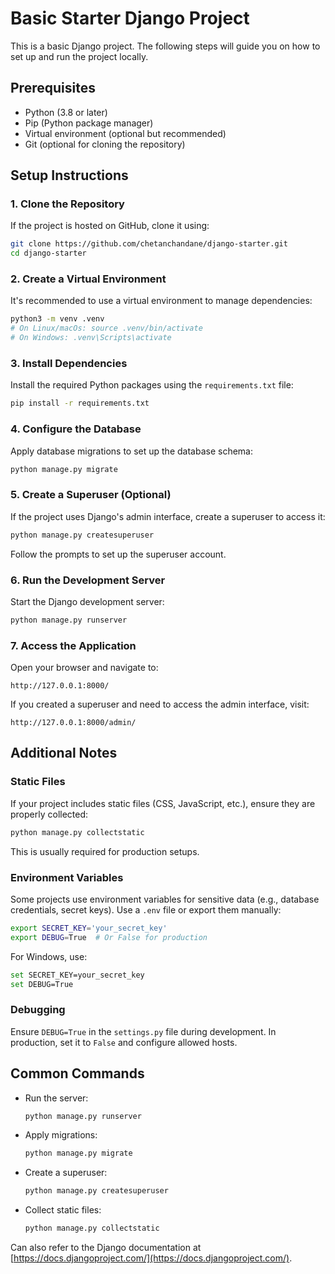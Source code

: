 # Basic Starter Django Project

This is a basic Django project. The following steps will guide you on how to set up and run the project locally.

## Prerequisites
- Python (3.8 or later)
- Pip (Python package manager)
- Virtual environment (optional but recommended)
- Git (optional for cloning the repository)

## Setup Instructions

### 1. Clone the Repository
If the project is hosted on GitHub, clone it using:
```bash
git clone https://github.com/chetanchandane/django-starter.git 
cd django-starter
```

### 2. Create a Virtual Environment
It's recommended to use a virtual environment to manage dependencies:
```bash
python3 -m venv .venv
# On Linux/macOs: source .venv/bin/activate
# On Windows: .venv\Scripts\activate
```

### 3. Install Dependencies
Install the required Python packages using the `requirements.txt` file:
```bash
pip install -r requirements.txt
```

### 4. Configure the Database
Apply database migrations to set up the database schema:
```bash
python manage.py migrate
```

### 5. Create a Superuser (Optional)
If the project uses Django's admin interface, create a superuser to access it:
```bash
python manage.py createsuperuser
```
Follow the prompts to set up the superuser account.

### 6. Run the Development Server
Start the Django development server:
```bash
python manage.py runserver
```

### 7. Access the Application
Open your browser and navigate to:
```
http://127.0.0.1:8000/
```

If you created a superuser and need to access the admin interface, visit:
```
http://127.0.0.1:8000/admin/
```

## Additional Notes

### Static Files
If your project includes static files (CSS, JavaScript, etc.), ensure they are properly collected:
```bash
python manage.py collectstatic
```
This is usually required for production setups.

### Environment Variables
Some projects use environment variables for sensitive data (e.g., database credentials, secret keys). Use a `.env` file or export them manually:
```bash
export SECRET_KEY='your_secret_key'
export DEBUG=True  # Or False for production
```
For Windows, use:
```bash
set SECRET_KEY=your_secret_key
set DEBUG=True
```

### Debugging
Ensure `DEBUG=True` in the `settings.py` file during development. In production, set it to `False` and configure allowed hosts.

## Common Commands
- Run the server:
  ```bash
  python manage.py runserver
  ```
- Apply migrations:
  ```bash
  python manage.py migrate
  ```
- Create a superuser:
  ```bash
  python manage.py createsuperuser
  ```
- Collect static files:
  ```bash
  python manage.py collectstatic
  ```


Can also refer to the Django documentation at [https://docs.djangoproject.com/](https://docs.djangoproject.com/).

